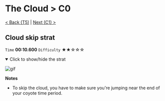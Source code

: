 # The Cloud > C0

[< Back (T5)](https://github.com/Doublevil/scbspeedrun/blob/main/levels/T/T5.md) | [Next (C1) >](https://github.com/Doublevil/scbspeedrun/blob/main/levels/C/C1.md)

## Cloud skip strat

`Time` **00:10.600** `Difficulty` ★★☆☆☆
<details open>
  <summary>Click to show/hide the strat</summary>

  ![gif](https://github.com/Doublevil/scbspeedrun/blob/main/media/levels/C/C0_CloudSkip.webp)

  **Notes**
  - To skip the cloud, you have to make sure you're jumping near the end of your coyote time period.
</details>
